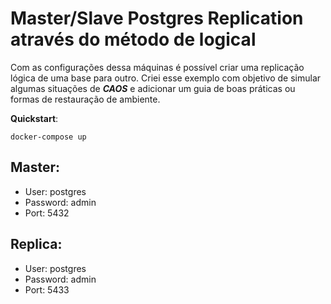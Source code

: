 # Master/Slave Postgres Replication através do método de logical
Com as configurações dessa máquinas é possível criar uma replicação lógica de uma base para outro. Criei esse exemplo com objetivo de simular algumas situações de ***CAOS*** e adicionar um guia
de boas práticas ou formas de restauração de ambiente.

**Quickstart**: 
```
docker-compose up
```

## Master: 
* User: postgres
* Password: admin
* Port: 5432

## Replica: 
* User: postgres
* Password: admin
* Port: 5433
